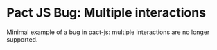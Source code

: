 # Pact JS Bug: Multiple interactions

Minimal example of a bug in pact-js: multiple interactions are no longer supported.
